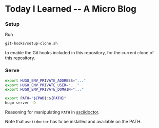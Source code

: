 # Today I Learned -- A Micro Blog

### Setup

Run 

```bash
git-hooks/setup-clone.sh
```

to enable the Git hooks included in this repository, for the current clone of this repository.

### Serve

```bash
export HUGO_ENV_PRIVATE_ADDRESS="..."
export HUGO_ENV_PRIVATE_USER="..."
export HUGO_ENV_PRIVATE_DOMAIN="..."

export PATH="${PWD}:${PATH}"
hugo server -D
```
Reasoning for manipulating `PATH` in [asciidoctor](asciidoctor).

Note that `asciidoctor` has to be installed and available on the PATH.
